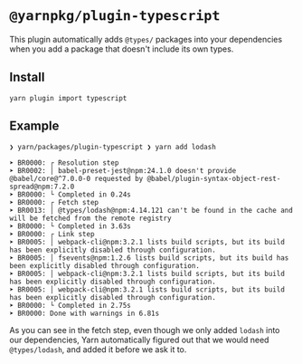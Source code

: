 # `@yarnpkg/plugin-typescript`

This plugin automatically adds `@types/` packages into your dependencies when you add a package that doesn't include its own types.

## Install

```
yarn plugin import typescript
```

## Example

```
❯ yarn/packages/plugin-typescript ❯ yarn add lodash

➤ BR0000: ┌ Resolution step
➤ BR0002: │ babel-preset-jest@npm:24.1.0 doesn't provide @babel/core@^7.0.0-0 requested by @babel/plugin-syntax-object-rest-spread@npm:7.2.0
➤ BR0000: └ Completed in 0.24s
➤ BR0000: ┌ Fetch step
➤ BR0013: │ @types/lodash@npm:4.14.121 can't be found in the cache and will be fetched from the remote registry
➤ BR0000: └ Completed in 3.63s
➤ BR0000: ┌ Link step
➤ BR0005: │ webpack-cli@npm:3.2.1 lists build scripts, but its build has been explicitly disabled through configuration.
➤ BR0005: │ fsevents@npm:1.2.6 lists build scripts, but its build has been explicitly disabled through configuration.
➤ BR0005: │ webpack-cli@npm:3.2.1 lists build scripts, but its build has been explicitly disabled through configuration.
➤ BR0005: │ webpack-cli@npm:3.2.1 lists build scripts, but its build has been explicitly disabled through configuration.
➤ BR0000: └ Completed in 2.75s
➤ BR0000: Done with warnings in 6.81s
```

As you can see in the fetch step, even though we only added `lodash` into our dependencies, Yarn automatically figured out that we would need `@types/lodash`, and added it before we ask it to.
